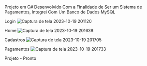 Projeto em C# Desenvolvido Com a Finalidade de Ser um Sistema de Pagamentos, Integrei Com Um Banco de Dados MySQL


Login
![Captura de tela 2023-10-19 201120](https://github.com/NelsonModenezNeto/ProjetoC/assets/99834482/efb5a202-e2ef-44af-97d5-e9dfbfb911fc)


Home
![Captura de tela 2023-10-19 201638](https://github.com/NelsonModenezNeto/ProjetoC/assets/99834482/b67d119e-8115-4331-8b60-851f2a7c0527)


Cadastros
![Captura de tela 2023-10-19 201705](https://github.com/NelsonModenezNeto/ProjetoC/assets/99834482/2d7ffc2e-bb9c-4a4a-be42-aba9b28aabd4)


Pagamentos
![Captura de tela 2023-10-19 201733](https://github.com/NelsonModenezNeto/ProjetoC/assets/99834482/17bcc485-448a-4bd0-bcb3-b8f78d938a12)

Projeto - Pronto
